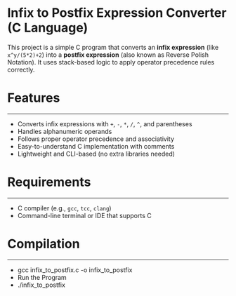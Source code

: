 # Infix to Postfix Expression Converter (C Language)

This project is a simple C program that converts an **infix expression** (like `x^y/(5*2)+2`) into a **postfix expression** (also known as Reverse Polish Notation). It uses stack-based logic to apply operator precedence rules correctly.


# Features
----------
* Converts infix expressions with `+`, `-`, `*`, `/`, `^`, and parentheses
* Handles alphanumeric operands
* Follows proper operator precedence and associativity
* Easy-to-understand C implementation with comments
* Lightweight and CLI-based (no extra libraries needed)


# Requirements
--------------
* C compiler (e.g., `gcc`, `tcc`, `clang`)
* Command-line terminal or IDE that supports C


# Compilation
-------------
* gcc infix_to_postfix.c -o infix_to_postfix
* Run the Program
* ./infix_to_postfix
